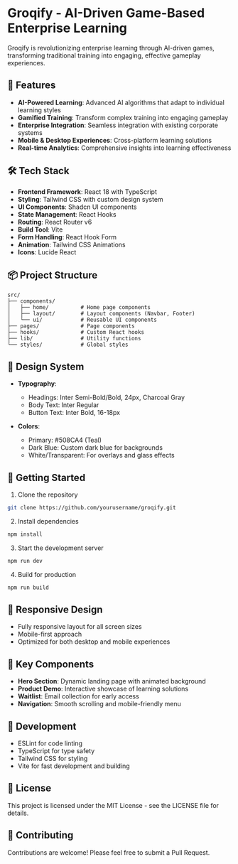 # Groqify - AI-Driven Game-Based Enterprise Learning

Groqify is revolutionizing enterprise learning through AI-driven games, transforming traditional training into engaging, effective gameplay experiences.

## 🚀 Features

- **AI-Powered Learning**: Advanced AI algorithms that adapt to individual learning styles
- **Gamified Training**: Transform complex training into engaging gameplay
- **Enterprise Integration**: Seamless integration with existing corporate systems
- **Mobile & Desktop Experiences**: Cross-platform learning solutions
- **Real-time Analytics**: Comprehensive insights into learning effectiveness

## 🛠️ Tech Stack

- **Frontend Framework**: React 18 with TypeScript
- **Styling**: Tailwind CSS with custom design system
- **UI Components**: Shadcn UI components
- **State Management**: React Hooks
- **Routing**: React Router v6
- **Build Tool**: Vite
- **Form Handling**: React Hook Form
- **Animation**: Tailwind CSS Animations
- **Icons**: Lucide React

## 📦 Project Structure

```
src/
├── components/
│   ├── home/          # Home page components
│   ├── layout/        # Layout components (Navbar, Footer)
│   └── ui/            # Reusable UI components
├── pages/             # Page components
├── hooks/             # Custom React hooks
├── lib/               # Utility functions
└── styles/            # Global styles
```

## 🎨 Design System

- **Typography**: 
  - Headings: Inter Semi-Bold/Bold, 24px, Charcoal Gray
  - Body Text: Inter Regular
  - Button Text: Inter Bold, 16-18px

- **Colors**:
  - Primary: #508CA4 (Teal)
  - Dark Blue: Custom dark blue for backgrounds
  - White/Transparent: For overlays and glass effects

## 🚀 Getting Started

1. Clone the repository
```bash
git clone https://github.com/yourusername/groqify.git
```

2. Install dependencies
```bash
npm install
```

3. Start the development server
```bash
npm run dev
```

4. Build for production
```bash
npm run build
```

## 📱 Responsive Design

- Fully responsive layout for all screen sizes
- Mobile-first approach
- Optimized for both desktop and mobile experiences

## 🎯 Key Components

- **Hero Section**: Dynamic landing page with animated background
- **Product Demo**: Interactive showcase of learning solutions
- **Waitlist**: Email collection for early access
- **Navigation**: Smooth scrolling and mobile-friendly menu

## 🔧 Development

- ESLint for code linting
- TypeScript for type safety
- Tailwind CSS for styling
- Vite for fast development and building

## 📝 License

This project is licensed under the MIT License - see the LICENSE file for details.

## 🤝 Contributing

Contributions are welcome! Please feel free to submit a Pull Request.

